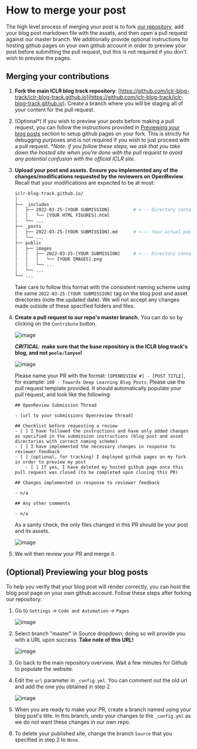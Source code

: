 # How to merge your post

The high level process of merging your post is to fork [our repository](https://github.com/iclr-blog-track/iclr-blog-track.github.io), add your blog post markdown file with the assets, and then open a pull request against our master branch. 
We additionally provide optional instructions for hosting github pages on your own github account in order to preview your post before submitting the pull request, but this is not required if you don't wish to preview the pages.

## Merging your contributions

1. **Fork the main ICLR blog track repository**: [https://github.com/iclr-blog-track/iclr-blog-track.github.io](https://github.com/iclr-blog-track/iclr-blog-track.github.io).
    Create a branch where you will be staging all of your content for the pull request.

2. (Optional*) If you wish to preview your posts before making a pull request, you can follow the 
    instructions provided in [Previewing your blog posts](#optional-previewing-your-blog-posts) 
    section to setup github pages on your fork.
    This is strictly for debugging purposes and is not required if you wish to just proceed with a pull request. 
    **Note: if you follow these steps, we ask that you take down the hosted site when you're done with the pull request to avoid any potential confusion with the official ICLR site.*

3. **Upload your post and assets.** 
    **Ensure you implemented any of the changes/modifications requested by the reviewers on OpenReview**.
    Recall that your modifications are expected to be at most:
    ```bash
    iclr-blog-track.github.io/
    │
    ├── _includes
    │   ├── 2022-03-25-[YOUR SUBMISSION]         # <--- Directory containing of any HTML figures (if necessary)
    │   │   └── [YOUR HTML FIGURES].html
    │   └── ...
    ├── _posts
    │   ├── 2022-03-25-[YOUR SUBMISSION].md      # <--- Your actual post (required)
    │   └── ...
    ├── public
    │   ├── images
    │   │   ├── 2022-03-25-[YOUR SUBMISSION]     # <--- Directory containing any static images (if necessary)
    │   │   │   └── [YOUR IMAGES].png
    │   │   └── ...
    │   └── ...
    └── ...
    ```
    Take care to follow this format with the consistent naming scheme using the same `2022-03-25-[YOUR SUBMISSION]` tag on the blog post and asset directories (note the updated date).
    We will not accept any changes made outside of these specified folders and files. 

4. **Create a pull request to our repo's master branch.**
    You can do so by clicking on the `Contribute` button. 

    ![image](https://user-images.githubusercontent.com/31974070/159061624-b0a85c3c-6ce1-4228-9178-cfc8185aef91.png)
    
    ***CRITICAL***: **make sure that the base repository is the ICLR blog track's blog, and not `poole/lanyon`!**
    
    ![image](https://user-images.githubusercontent.com/31974070/159993554-d762151f-3f7d-49af-a1b5-f62abdb5144e.png)

    Please name your PR with the format: `[OPENREVIEW #] - [POST TITLE]`, for example: `100 - Towards Deep Learning Blog Posts`.
    Please use the pull request template provided.
    It should automatically populate your pull request, and look like the following:
    ```
    ## OpenReview Submission Thread

    - [url to your submissions Openreview thread]

    ## Checklist before requesting a review
    - [ ] I have followed the instructions and have only added changes as specified in the submission instructions (blog post and asset directories with correct naming scheme)
    - [ ] I have implemented the necessary changes in response to reviewer feedback
    - [ ] (optional, for tracking) I deployed github pages on my fork in order to preview my post
        - [ ] If yes, I have deleted my hosted github page once this pull request was closed (to be completed upon closing this PR)

    ## Changes implemented in response to reviewer feedback

    - n/a

    ## Any other comments

    - n/a
    ```
    As a sanity check, the only files changed in this PR should be your post and its assets.
    
    ![image](https://user-images.githubusercontent.com/31974070/159062613-120d572b-9300-46bc-9a52-05d3b84677d0.png)


12. We will then review your PR and merge it.


## (Optional) Previewing your blog posts 

To help you verify that your blog post will render correctly, you can host the blog post page on your own github account.
Follow these steps after forking our repository:

1. Go to `Settings` -> `Code and Automation` -> `Pages` 

    ![image](https://user-images.githubusercontent.com/31974070/159055234-5ec4861e-87ca-459c-8093-ba9fd943d42c.png) 
    
2. Select branch "master" in Source dropdown; doing so will provide you with a URL upon success.
    **Take note of this URL!**

    ![image](https://user-images.githubusercontent.com/31974070/159055294-e38e9dc8-6053-4fe7-8a04-307272198403.png)

3. Go back to the main repository overview. 
    Wait a few minutes for Github to populate the website.

4. Edit the `url` parameter in `_config.yml`. 
    You can comment out the old url and add the one you obtained in step 2. 

    ![image](https://user-images.githubusercontent.com/31974070/159060707-6e6526ea-387c-4074-9102-76bcb540f9ed.png)

5. When you are ready to make your PR, create a branch named using your blog post's title. 
    In this branch, undo your changes to the `_config.yml` as we do not want these changes in our own repo.

6. To delete your published site, change the branch `Source` that you specified in step 2 to `None`. 
